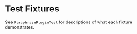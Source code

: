 Test Fixtures
=============

See `ParaphrasePluginTest` for descriptions of what each fixture demonstrates.
